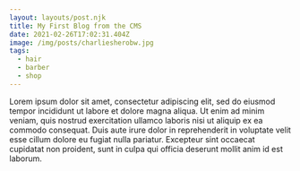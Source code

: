 ```yaml
---
layout: layouts/post.njk
title: My First Blog from the CMS
date: 2021-02-26T17:02:31.404Z
image: /img/posts/charliesherobw.jpg
tags:
  - hair
  - barber
  - shop
---
```

Lorem ipsum dolor sit amet, consectetur adipiscing elit, sed do eiusmod tempor incididunt ut labore et dolore magna aliqua. Ut enim ad minim veniam, quis nostrud exercitation ullamco laboris nisi ut aliquip ex ea commodo consequat. Duis aute irure dolor in reprehenderit in voluptate velit esse cillum dolore eu fugiat nulla pariatur. Excepteur sint occaecat cupidatat non proident, sunt in culpa qui officia deserunt mollit anim id est laborum.